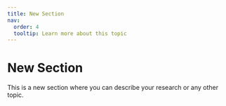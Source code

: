 ```yaml
---
title: New Section
nav:
  order: 4
  tooltip: Learn more about this topic
---
```


# New Section  

This is a new section where you can describe your research or any other topic.
